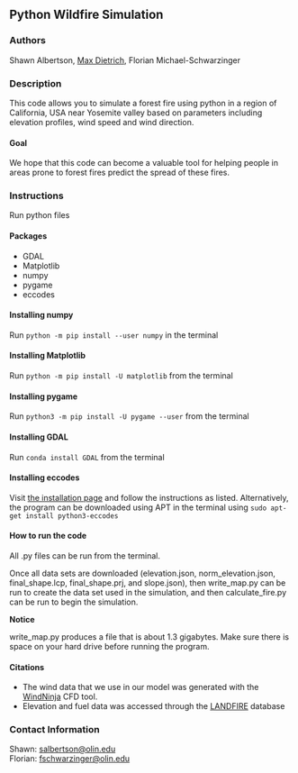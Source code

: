 ## Python Wildfire Simulation

### Authors
Shawn Albertson, [Max Dietrich](https://github.com/maxcdietrich), Florian Michael-Schwarzinger

### Description
This code allows you to simulate a forest fire using python in a region of California, USA near Yosemite valley based on parameters including elevation profiles, wind speed and wind direction.

#### Goal
We hope that this code can become a valuable tool for helping people in areas prone to forest fires predict the spread of these fires.

### Instructions
Run python files

#### Packages
- GDAL
- Matplotlib
- numpy
- pygame
- eccodes

#### Installing numpy
Run `python -m pip install --user numpy` in the terminal

#### Installing Matplotlib
Run `python -m pip install -U matplotlib` from the terminal

#### Installing pygame
Run `python3 -m pip install -U pygame --user` from the terminal

#### Installing GDAL
Run `conda install GDAL` from the terminal

#### Installing eccodes
Visit [the installation page](https://confluence.ecmwf.int//display/ECC/ecCodes+installation) and follow the instructions as listed. Alternatively, the program can be downloaded using APT in the terminal using `sudo apt-get install python3-eccodes`

#### How to run the code
All .py files can be run from the terminal.

Once all data sets are downloaded (elevation.json, norm_elevation.json, final_shape.lcp, final_shape.prj, and slope.json), then write_map.py can be run to create the data set used in the simulation, and then calculate_fire.py can be run to begin the simulation.  

**Notice**

write_map.py produces a file that is about 1.3 gigabytes.  Make sure there is space on your hard drive before running the program.

#### Citations
- The wind data that we use in our model was generated with the [WindNinja](https://www.firelab.org/project/windninja) CFD tool.
- Elevation and fuel data was accessed through the [LANDFIRE](https://www.landfire.gov/index.php) database

### Contact Information
Shawn: salbertson@olin.edu<br />
Florian: fschwarzinger@olin.edu
